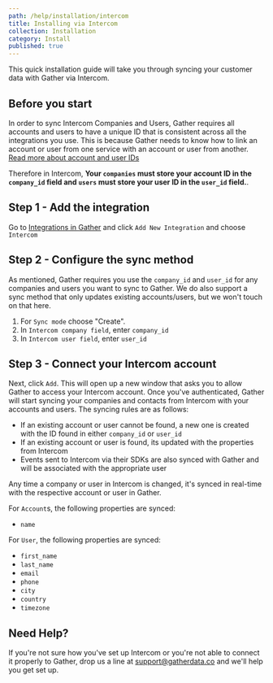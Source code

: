 ```yaml
---
path: /help/installation/intercom
title: Installing via Intercom
collection: Installation
category: Install
published: true
---
```


This quick installation guide will take you through syncing your customer data with Gather via Intercom.

## Before you start

In order to sync Intercom Companies and Users, Gather requires all accounts and users to have a unique ID that is consistent across all the integrations you use. This is because Gather needs to know how to link an account or user from one service with an account or user from another. [Read more about account and user IDs](//installation/choosing-account-and-user-ids)

Therefore in Intercom, **Your `companies` must store your account ID in the `company_id` field and `users` must store your user ID in the `user_id` field.**.

## Step 1 - Add the integration

Go to [Integrations in Gather](https://app.gatherdata.co/settings/integrations) and click `Add New Integration` and choose `Intercom`

## Step 2 - Configure the sync method

As mentioned, Gather requires you use the `company_id` and `user_id` for any companies and users you want to sync to Gather. We do also support a sync method that only updates existing accounts/users, but we won't touch on that here.

1. For `Sync mode` choose "Create".
2. In `Intercom company field`, enter `company_id`
3. In `Intercom user field`, enter `user_id`

## Step 3 - Connect your Intercom account

Next, click `Add`. This will open up a new window that asks you to allow Gather to access your Intercom account. Once you've authenticated, Gather will start syncing your companies and contacts from Intercom with your accounts and users. The syncing rules are as follows:

- If an existing account or user cannot be found, a new one is created with the ID found in either `company_id` or `user_id`
- If an existing account or user is found, its updated with the properties from Intercom
- Events sent to Intercom via their SDKs are also synced with Gather and will be associated with the appropriate user

Any time a company or user in Intercom is changed, it's synced in real-time with the respective account or user in Gather.

For `Account`s, the following properties are synced:

- `name`

For `User`, the following properties are synced:

- `first_name`
- `last_name`
- `email`
- `phone`
- `city`
- `country`
- `timezone`

## Need Help?

If you're not sure how you've set up Intercom or you're not able to connect it properly to Gather, drop us a line at [support@gatherdata.co](mailto:support@gatherdata.co) and we'll help you get set up.
